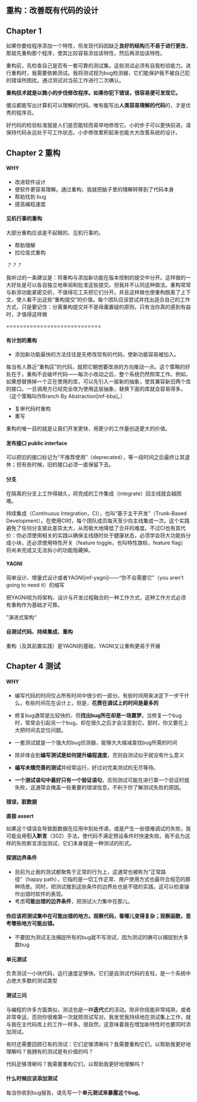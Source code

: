 重构：改善既有代码的设计
------------------------------------

## Chapter 1

如果你要给程序添加一个特性，但发现代码因缺乏**良好的结构**而**不易于进行更改**，那就先重构那个程序，使其比较容易添加该特性，然后再添加该特性。

重构前，先检查自己是否有一套可靠的测试集。这些测试必须有自我检验能力。进行重构时，我需要依赖测试。我将测试视为bug检测器，它们能保护我不被自己犯的错误所困扰。通过测试对当前工作进行二次确认。

**重构技术就是以微小的步伐修改程序。如果你犯下错误，很容易便可发现它。**

傻瓜都能写出计算机可以理解的代码。唯有能写出**人类容易理解的代码**的，才是优秀的程序员。

好代码的检验标准就是人们是否能轻而易举地修改它。小的步子可以更快前进，请保持代码永远处于可工作状态，小步修改累积起来也能大大改善系统的设计。

## Chapter 2 重构

#### WHY

- 改进软件设计
- 使软件更容易理解。通过重构，我就把脑子里的理解转移到了代码本身
- 帮助找到 bug
- 提高编程速度

#### 见机行事的重构

大部分重构应该是不起眼的、见机行事的。

- 帮助理解
- 捡垃圾式重构

*？？？*

我听过的一条建议是：将重构与添加新功能在版本控制的提交中分开。这样做的一大好处是可以各自独立地审阅和批准这些提交。但我并不认同这种做法。重构常常与新添功能紧密交织，不值得花工夫把它们分开。并且这样做也使重构脱离了上下文，使人看不出这些“重构提交”的价值。每个团队应该尝试并找出适合自己的工作方式，只是要记住：分离重构提交并不是毋庸置疑的原则，只有当你真的感到有益时，才值得这样做

============================

#### 有计划的重构

- 添加新功能最快的方法往往是先修改现有的代码，使新功能容易被加入。


每当有人靠近“重构区”的代码，就把它朝想要改进的方向推动一点。这个策略的好处在于，重构不会破坏代码——每次小改动之后，整个系统仍然照常工作。例如，如果想替换掉一个正在使用的库，可以先引入一层新的抽象，使其兼容新旧两个库的接口。一旦调用方已经完全改为使用这层抽象，替换下面的库就会容易得多。（这个策略叫作Branch By Abstraction[mf-bba]。）

- 复审代码时重构
- 重写

重构的唯一目的就是让我们开发更快，用更少的工作量创造更大的价值。

#### 发布接口 public interface

可以把旧的接口标记为“不推荐使用”（deprecated），等一段时间之后最终让其退休；但有些时候，旧的接口必须一直保留下去。

#### 分支

在隔离的分支上工作得越久，将完成的工作集成（integrate）回主线就会越困难。

持续集成（Continuous Integration，CI），也叫“基于主干开发”（Trunk-Based Development）。在使用CI时，每个团队成员每天至少向主线集成一次。这个实践避免了任何分支彼此差异太大，从而极大地降低了合并的难度。不过CI也有其代价：你必须使用相关的实践以确保主线随时处于健康状态，必须学会将大功能拆分成小块，还必须使用特性开关（feature toggle，也叫特性旗标，feature flag）将尚未完成又无法拆小的功能隐藏掉。

#### YAGNI

简单设计、增量式设计或者YAGNI[mf-yagni]——“你不会需要它”（you arenʼt going to need it）的缩写

把YAGNI视为将架构、设计与开发过程融合的一种工作方式，这种工作方式必须有重构作为基础才可靠。

”演进式架构“

#### 自测试代码、持续集成、重构

重构（及其前置实践）是YAGNI的基础，YAGNI又让重构更易于开展



## Chapter 4 测试

#### WHY

- 编写代码的时间仅占所有时间中很少的一部分。有些时间用来决定下一步干什么，有些时间花在设计上，但是，**花费在调试上的时间是最多的**

- 修复bug通常是比较快的，但**找出bug所在却是一场噩梦**。当修复一个bug时，常常会引起另一个bug，却在很久之后才会注意到它。那时，你又要花上大把时间去定位问题。

- 一套测试就是一个强大的bug侦测器，能够大大缩减查找bug所需的时间
- 除非体会到**编写测试是如何提升编程速度**，否则自测试似乎就没有什么意义
- **编写未臻完善的测试**并经常运行，好过对完美测试的无尽等待。

- **一个测试语句中最好只有一个验证语句**，否则测试可能在进行第一个验证时就失败，这通常会掩盖一些重要的错误信息，不利于你了解测试失败的原因。

#### 错误，脏数据

**直接 assert**

如果这个错误会导致脏数据在应用中到处传递，或是产生一些很难调试的失败，我可能会用**引入断言**（302）手法，使代码不满足预设条件时快速失败。我不会为这样的失败断言添加测试，它们本身就是一种测试的形式。

#### 探测边界条件

- 目前为止我的测试都聚焦于正常的行为上，这通常也被称为“正常路径”（happy path），它指的是一切工作正常、用户使用方式也最符合规范的那种场景。同时，把测试推到这些条件的边界处也是不错的实践，这可以检查操作出错时软件的表现。
- 考虑**可能出错的边界条件**，把测试火力集中在那儿。

#### 你应该把测试集中在可能出错的地方。观察代码，看哪儿变得复杂；观察函数，思考哪些地方可能出错。

- 不要因为测试无法捕捉所有的bug就不写测试，因为测试的确可以捕捉到大多数bug

#### 单元测试

负责测试一小块代码，运行速度足够快。它们是自测试代码的支柱，是一个系统中占绝大多数的测试类型

#### 测试三问

与编程的许多方面类似，测试也是一种**迭代**式的活动。除非你技能非常纯熟，或者非常幸运，否则你很难第一次就把测试写对。我发觉我持续地在测试集上工作，就与我在主代码库上的工作一样多。很自然，这意味着我在增加新特性时也要同时添加测试。

有时还需要回顾已有的测试：它们足够清晰吗？我需要重构它们，以帮助我更好地理解吗？我拥有的测试是有价值的吗？

代码足够清晰吗？我需要重构它们，以帮助我更好地理解吗？

#### 什么时候应该添加测试

每当你收到bug报告，请先写一个**单元测试来暴露这个bug**。

